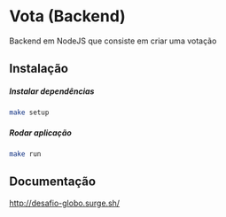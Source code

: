 # Vota (Backend)

Backend em NodeJS que consiste em criar uma votação

## Instalação

##### Instalar dependências

```bash
make setup
```

##### Rodar aplicação

```bash
make run

```

## Documentação

http://desafio-globo.surge.sh/
